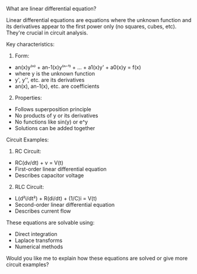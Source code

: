 What are linear differential equation?

Linear differential equations are equations where the unknown function and its derivatives appear to the first power only (no squares, cubes, etc). They're crucial in circuit analysis.

Key characteristics:

1. Form: 
- an(x)y⁽ⁿ⁾ + an-1(x)y⁽ⁿ⁻¹⁾ + ... + a1(x)y' + a0(x)y = f(x)
- where y is the unknown function
- y', y'', etc. are its derivatives
- an(x), an-1(x), etc. are coefficients

2. Properties:

- Follows superposition principle
- No products of y or its derivatives
- No functions like sin(y) or e^y
- Solutions can be added together

Circuit Examples:

1. RC Circuit:

- RC(dv/dt) + v = V(t)
- First-order linear differential equation
- Describes capacitor voltage

2. RLC Circuit:

- L(d²i/dt²) + R(di/dt) + (1/C)i = V(t)
- Second-order linear differential equation
- Describes current flow

These equations are solvable using:

- Direct integration
- Laplace transforms
- Numerical methods

Would you like me to explain how these equations are solved or give more circuit examples?